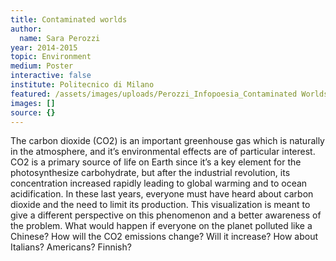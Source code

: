 ```yaml
---
title: Contaminated worlds
author:
  name: Sara Perozzi
year: 2014-2015
topic: Environment
medium: Poster
interactive: false
institute: Politecnico di Milano
featured: /assets/images/uploads/Perozzi_Infopoesia_Contaminated Worlds.png
images: []
source: {}
---
```

The carbon dioxide (CO2) is an important greenhouse gas which is naturally in the atmosphere, and it’s environmental effects are of particular interest. CO2 is a primary source of life on Earth since it’s a key element for the photosynthesize carbohydrate, but after the industrial revolution, its concentration increased rapidly leading to global warming and to ocean acidification. In these last years, everyone must have heard about carbon dioxide and the need to limit its production. This visualization is meant to give a different perspective on this phenomenon and a better awareness of the problem. What would happen if everyone on the planet polluted like a Chinese? How will the CO2 emissions change? Will it increase? How about Italians? Americans? Finnish?
